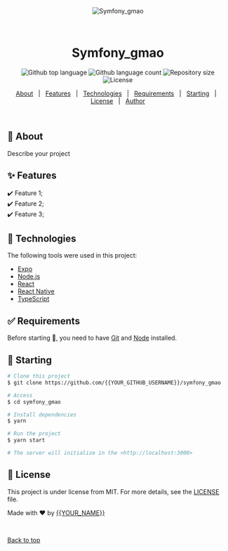 <div align="center" id="top"> 
  <img src="./.github/app.gif" alt="Symfony_gmao" />

  &#xa0;

  <!-- <a href="https://symfony_gmao.netlify.app">Demo</a> -->
</div>

<h1 align="center">Symfony_gmao</h1>

<p align="center">
  <img alt="Github top language" src="https://img.shields.io/github/languages/top/{{YOUR_GITHUB_USERNAME}}/symfony_gmao?color=56BEB8">

  <img alt="Github language count" src="https://img.shields.io/github/languages/count/{{YOUR_GITHUB_USERNAME}}/symfony_gmao?color=56BEB8">

  <img alt="Repository size" src="https://img.shields.io/github/repo-size/{{YOUR_GITHUB_USERNAME}}/symfony_gmao?color=56BEB8">

  <img alt="License" src="https://img.shields.io/github/license/{{YOUR_GITHUB_USERNAME}}/symfony_gmao?color=56BEB8">

  <!-- <img alt="Github issues" src="https://img.shields.io/github/issues/{{YOUR_GITHUB_USERNAME}}/symfony_gmao?color=56BEB8" /> -->

  <!-- <img alt="Github forks" src="https://img.shields.io/github/forks/{{YOUR_GITHUB_USERNAME}}/symfony_gmao?color=56BEB8" /> -->

  <!-- <img alt="Github stars" src="https://img.shields.io/github/stars/{{YOUR_GITHUB_USERNAME}}/symfony_gmao?color=56BEB8" /> -->
</p>

<!-- Status -->

<!-- <h4 align="center"> 
	🚧  Symfony_gmao 🚀 Under construction...  🚧
</h4> 

<hr> -->

<p align="center">
  <a href="#dart-about">About</a> &#xa0; | &#xa0; 
  <a href="#sparkles-features">Features</a> &#xa0; | &#xa0;
  <a href="#rocket-technologies">Technologies</a> &#xa0; | &#xa0;
  <a href="#white_check_mark-requirements">Requirements</a> &#xa0; | &#xa0;
  <a href="#checkered_flag-starting">Starting</a> &#xa0; | &#xa0;
  <a href="#memo-license">License</a> &#xa0; | &#xa0;
  <a href="https://github.com/{{YOUR_GITHUB_USERNAME}}" target="_blank">Author</a>
</p>

<br>

## :dart: About ##

Describe your project

## :sparkles: Features ##

:heavy_check_mark: Feature 1;\
:heavy_check_mark: Feature 2;\
:heavy_check_mark: Feature 3;

## :rocket: Technologies ##

The following tools were used in this project:

- [Expo](https://expo.io/)
- [Node.js](https://nodejs.org/en/)
- [React](https://pt-br.reactjs.org/)
- [React Native](https://reactnative.dev/)
- [TypeScript](https://www.typescriptlang.org/)

## :white_check_mark: Requirements ##

Before starting :checkered_flag:, you need to have [Git](https://git-scm.com) and [Node](https://nodejs.org/en/) installed.

## :checkered_flag: Starting ##

```bash
# Clone this project
$ git clone https://github.com/{{YOUR_GITHUB_USERNAME}}/symfony_gmao

# Access
$ cd symfony_gmao

# Install dependencies
$ yarn

# Run the project
$ yarn start

# The server will initialize in the <http://localhost:3000>
```

## :memo: License ##

This project is under license from MIT. For more details, see the [LICENSE](LICENSE.md) file.


Made with :heart: by <a href="https://github.com/{{YOUR_GITHUB_USERNAME}}" target="_blank">{{YOUR_NAME}}</a>

&#xa0;

<a href="#top">Back to top</a>
